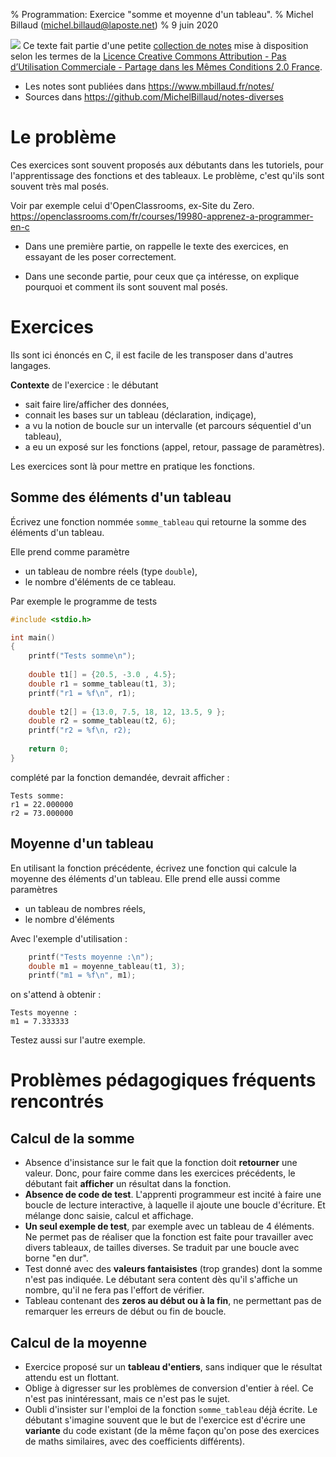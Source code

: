 % Programmation: Exercice "somme et moyenne d'un tableau".
% Michel Billaud (michel.billaud@laposte.net)
% 9 juin 2020


![](https://i.creativecommons.org/l/by-nc-sa/2.0/fr/88x31.png)
Ce texte fait partie d'une petite [collection de notes](index.html)
mise à disposition selon les termes de la 
[Licence Creative Commons
Attribution - Pas d’Utilisation Commerciale - Partage dans les Mêmes
Conditions 2.0
France](http://creativecommons.org/licenses/by-nc-sa/2.0/fr/).

- Les notes sont publiées dans  <https://www.mbillaud.fr/notes/>
- Sources dans <https://github.com/MichelBillaud/notes-diverses>

# Le problème 

Ces exercices sont souvent proposés aux débutants dans les tutoriels,
pour l'apprentissage des fonctions et des tableaux. Le problème, c'est
qu'ils sont souvent très mal posés. 

Voir par exemple celui d'OpenClassrooms, ex-Site du Zero. <https://openclassrooms.com/fr/courses/19980-apprenez-a-programmer-en-c>


- Dans une première partie, on rappelle le texte des exercices, en
essayant de les poser correctement.

- Dans une seconde partie, pour ceux que ça intéresse, on explique pourquoi 
et comment ils sont souvent mal posés.



# Exercices

Ils sont ici énoncés en C, il est facile de les transposer dans
d'autres langages.

**Contexte** de l'exercice : le débutant

- sait faire lire/afficher des données,
- connait les bases sur un tableau (déclaration, indiçage),
- a vu la notion de boucle sur un intervalle (et parcours séquentiel
  d'un tableau),
- a eu un exposé sur les fonctions (appel, retour, passage de
  paramètres).

Les exercices sont là pour mettre en pratique les fonctions.

## Somme des éléments d'un tableau

Écrivez une fonction nommée `somme_tableau` qui retourne la somme des
éléments d'un tableau.

Elle prend comme paramètre

- un tableau de nombre réels (type `double`),
- le nombre d'éléments de ce tableau.

Par exemple le programme de tests

~~~C
#include <stdio.h>

int main()
{
	printf("Tests somme\n");
	
	double t1[] = {20.5, -3.0 , 4.5}; 
    double r1 = somme_tableau(t1, 3);
	printf("r1 = %f\n", r1);
	
	double t2[] = {13.0, 7.5, 18, 12, 13.5, 9 };
	double r2 = somme_tableau(t2, 6);
	printf("r2 = %f\n, r2);
	
	return 0;
}
~~~

complété par la fonction demandée, devrait afficher :

~~~
Tests somme:
r1 = 22.000000
r2 = 73.000000
~~~


## Moyenne d'un tableau

En utilisant la fonction précédente, écrivez une fonction qui calcule
la moyenne des éléments d'un tableau.  Elle prend elle aussi comme
paramètres

- un tableau de nombres réels,
- le nombre d'éléments

Avec l'exemple d'utilisation : 

~~~C
    printf("Tests moyenne :\n");
	double m1 = moyenne_tableau(t1, 3);
	printf("m1 = %f\n", m1);
~~~

on s'attend à obtenir :

~~~
Tests moyenne :
m1 = 7.333333
~~~

Testez aussi sur l'autre exemple.




# Problèmes pédagogiques fréquents rencontrés

## Calcul de la somme

- Absence d'insistance sur le fait que la fonction doit **retourner**
  une valeur. Donc, pour faire comme dans les exercices précédents, le
  débutant fait **afficher** un résultat dans la fonction.
- **Absence de code de test**. L'apprenti programmeur est incité à faire
  une boucle de lecture interactive, à laquelle il ajoute une boucle
  d'écriture. Et mélange donc saisie, calcul et affichage.
- **Un seul exemple de test**, par exemple avec un tableau de 4 éléments.
Ne permet pas de réaliser que la fonction est faite pour travailler
avec divers tableaux, de tailles diverses. Se traduit par une boucle
avec borne "en dur".
- Test donné avec des **valeurs fantaisistes** (trop grandes) dont la
  somme n'est pas indiquée. Le débutant sera content dès qu'il
  s'affiche un nombre, qu'il ne fera pas l'effort de vérifier.
- Tableau contenant des **zeros au début ou à la fin**, ne permettant pas
de remarquer les erreurs de début ou fin de boucle.


## Calcul de la moyenne

- Exercice proposé sur un  **tableau d'entiers**, sans indiquer que
le résultat attendu est un flottant.
- Oblige à digresser sur les problèmes de conversion d'entier à
  réel. Ce n'est pas inintéressant, mais ce n'est pas le sujet.
- Oubli d'insister sur l'emploi de la fonction `somme_tableau` déjà
  écrite. Le débutant s'imagine souvent que le but de l'exercice est
  d'écrire une **variante** du code existant (de la même façon qu'on
  pose des exercices de maths similaires, avec des coefficients
  différents).
    
